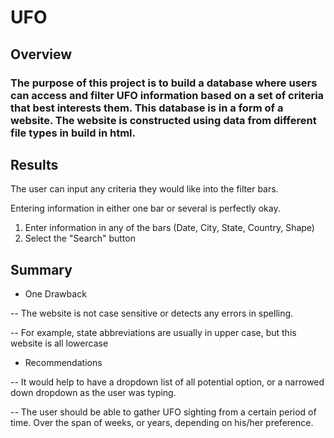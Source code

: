 # UFO

## Overview

### The purpose of this project is to build a database where users can access and filter UFO information based on a set of criteria that best interests them. This database is in a form of a website. The website is constructed using data from different file types in build in html.

## Results

The user can input any criteria they would like into the filter bars.

Entering information in either one bar or several is perfectly okay.

1. Enter information in any of the bars (Date, City, State, Country, Shape)
2. Select the "Search" button


## Summary

- One Drawback

-- The website is not case sensitive or detects any errors in spelling.

-- For example, state abbreviations are usually in upper case, but this website is all lowercase

- Recommendations

-- It would help to have a dropdown list of all potential option, or a narrowed down dropdown as the user was typing.

-- The user should be able to gather UFO sighting from a certain period of time. Over the span of weeks, or years, depending on his/her preference.
